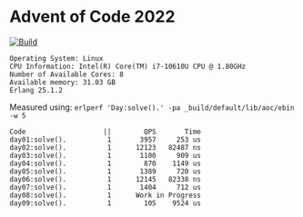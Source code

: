 # Advent of Code 2022

[![Build](https://github.com/onno-vos-dev/aoc_2022/actions/workflows/build.yml/badge.svg?branch=main)](https://github.com/onno-vos-dev/aoc_2022/actions/workflows/build.yml)


```
Operating System: Linux
CPU Information: Intel(R) Core(TM) i7-10610U CPU @ 1.80GHz
Number of Available Cores: 8
Available memory: 31.03 GB
Erlang 25.1.2
```

Measured using: `erlperf 'Day:solve().' -pa _build/default/lib/aoc/ebin -w 5`

```
Code                   ||        QPS       Time
day01:solve().          1       3957     253 us
day02:solve().          1      12123   82487 ns
day03:solve().          1       1100     909 us
day04:solve().          1        870    1149 us
day05:solve().          1       1389     720 us
day06:solve().          1      12145   82338 ns
day07:solve().          1       1404     712 us
day08:solve().          1      Work in Progress
day09:solve().          1        105    9524 us

```
